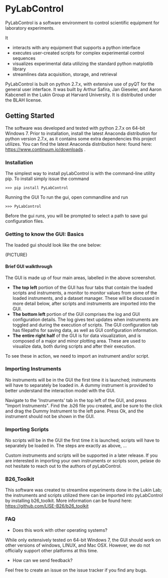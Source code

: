 # PyLabControl
PyLabControl is a software environment to control scientific equipment for laboratory experiments. 

It
+	interacts with any equipment that supports a python interface
+	executes user-created scripts for complex experimental control sequences
+	visualizes experimental data utilizing the standard python matplotlib library
+	streamlines data acquisition, storage, and retrieval 

PyLabControl is built on python 2.7.x, with extensive use of pyQT for the general user interface. 
It was built by Arthur Safira, Jan Gieseler, and Aaron Kabcenell in the Lukin Group at Harvard University. 
It is distributed under the BLAH license.


## Getting Started
The software was developed and tested with python 2.7.x on 64-bit Windows 7. Prior to installation, install the latest 
Anaconda distribution for python version 2.7.x, as it contains some extra dependencies this project utilizes.
You can find the latest Anaconda distribution here: found here: https://www.continuum.io/downloads . 

### Installation
The simplest way to install pyLabControl is with the command-line utility pip. To install simply issue the command

```>>> pip install PyLabControl```

Running the GUI
To run the gui, open commandline and run

``` >>> PyLabControl ```

Before the gui runs, you will be prompted to select a path to save gui configuration files.

### Getting to know the GUI: Basics
The loaded gui should look like the one below:

(PICTURE)

#### Brief GUI walkthrough
The GUI is made up of four main areas, labelled in the above screenshot.
+ **The top left** portion of the GUI has four tabs that contain the loaded scripts and instruments, 
a monitor to monitor values from some of the loaded instruments, 
and a dataset manager. These will be discussed in more detail below, after scripts and instruments are imported into the GUI.
+ **The bottom left** portion of the GUI comprises the log and GUI configuration details. The log gives text updates when instruments
are toggled and during the execution of scripts. The GUI configuration tab has filepaths for saving data, as well as GUI configuration information.
+ **The entire right half** of the GUI is for data visualization, and is composed of a major and minor plotting area. 
These are used to visualize data, both during scripts and after their execution.

To see these in action, we need to import an instrument and/or script.

### Importing Instruments
No instruments will be in the GUI the first time it is launched; instruments will have to separately be loaded in. A
dummy instrument is provided to better understand the interaction model with the GUI.

Navigate to the 'Instruments' tab in the top left of the GUI, and press "Import Instruments". Find the .b26 file you created, 
and be sure to the click and drag the Dummy Instrument to the left pane. Press Ok, and the instrument should not be shown in the GUI. 

### Importing Scripts
No scripts will be in the GUI the first time it is launched; scripts will have to separately be loaded in. The steps are exactly as above, ...

Custom instruments and scripts will be supported in a later release. 
If you are interested in importing your own instruments or scripts soon, pelase do not hesitate to reach out to the authors of pyLabControl.

### B26_Toolkit
This software was created to streamline experiments done in the Lukin Lab; 
the instruments and scripts utilized there can be imported into pyLabControl by installing b26_toolkit. 
More information can be found here: https://github.com/LISE-B26/b26_toolkit

### FAQ
+ Does this work with other operating systems?

While only extensively tested on 64-bit Windows 7, the GUI should work on other versions of windows, LINUX, and Mac OSX.
However, we do not officially support other platforms at this time.

+ How can we send feedback?

Feel free to create an issue on the issue tracker if you find any bugs.
